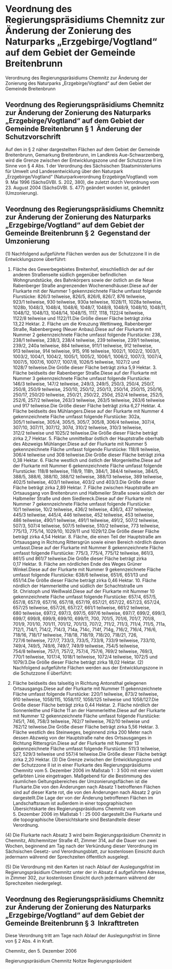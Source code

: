 # Veordnung des Regierungspräsidiums Chemnitz zur Änderung der Zonierung des Naturparks „Erzgebirge/Vogtland“ auf dem Gebiet der Gemeinde Breitenbrunn

Verordnung des Regierungspräsidiums Chemnitz zur Änderung der Zonierung des Naturparks „Erzgebirge/Vogtland“ auf dem Gebiet der Gemeinde Breitenbrunn

## Veordnung des Regierungspräsidiums Chemnitz zur Änderung der Zonierung des Naturparks „Erzgebirge/Vogtland“ auf dem Gebiet der Gemeinde Breitenbrunn § 1  Änderung der Schutzvorschrift

Auf den in § 2 näher dargestellten Flächen auf dem Gebiet der Gemeinde Breitenbrunn, Gemarkung Breitenbrunn, im Landkreis Aue-Schwarzenberg, wird die Grenze zwischen der Entwicklungszone und der Schutzzone II im Sinne von § 4 Abs. 1 der Verordnung des Sächsischen Staatsministeriums für Umwelt und Landesentwicklung über den Naturpark „Erzgebirge/Vogtland“ (Naturparkverordnung Erzgebirge/Vogtland) vom 9. Mai 1996 (SächsGVBl. S. 202, 380), die zuletzt durch Verordnung vom 23. August 2004 (SächsGVBl. S. 477) geändert worden ist, geändert (Umzonierung).


## Veordnung des Regierungspräsidiums Chemnitz zur Änderung der Zonierung des Naturparks „Erzgebirge/Vogtland“ auf dem Gebiet der Gemeinde Breitenbrunn § 2  Gegenstand der Umzonierung

(1) Nachfolgend aufgeführte Flächen werden aus der Schutzzone II in die Entwicklungszone überführt:

1. Fläche des Gewerbegebietes Breitenhof, einschließlich der auf der anderen Straßenseite südlich gegenüber befindlichen Wohngrundstücke, des Bahnkörpers sowie der östlich an die Neue Rabenberger Straße angrenzenden Wochenendhäuser.Diese auf der Flurkarte mit der Nummer 1 gekennzeichnete Fläche umfasst folgende Flurstücke: 826/3 teilweise, 826/5, 826/6, 826/7, 876 teilweise, 923/1 teilweise, 930 teilweise, 930a teilweise, 1028/11, 1028a teilweise, 1028b, 1048/3, 1048/4, 1048/6, 1048/7, 1048/8, 1048/9, 1048/10, 1048/11, 1048/12, 1048/13, 1048/14, 1048/15, 1117, 1118, 1122/4 teilweise, 1122/8 teilweise und 1122/11.Die Größe dieser Fläche beträgt zirka 13,22 Hektar. 2. Fläche um die Kreuzung Wettinweg, Rabenberger Straße, Rabenbergweg (Neuer Anbau).Diese auf der Flurkarte mit Nummer 2 gekennzeichnete Fläche umfasst folgende Flurstücke: 238, 238/1 teilweise, 238/3, 238/4 teilweise, 239 teilweise, 239/1 teilweise, 239/2, 240a teilweise, 884 teilweise, 911/1 teilweise, 912 teilweise, 913 teilweise, 914 teilweise, 915, 916 teilweise, 1002/1, 1002/2, 1003/1, 1003/2, 1004/1, 1004/2, 1005/1, 1005/2, 1006/1, 1006/2, 1007/3, 1007/4, 1007/5, 1007/6, 1007/7, 1007/8, 1026/5 teilweise, 1027/2 und 1028/7 teilweise.Die Größe dieser Fläche beträgt zirka 5,9 Hektar. 3. Fläche beidseits der Rabenberger Straße.Diese auf der Flurkarte mit Nummer 3 gekennzeichnete Fläche umfasst folgende Flurstücke: 146/3 teilweise, 147/2 teilweise, 249/3, 249/5, 250/3, 250/4, 250/7, 250/8, 250/9 teilweise, 250/10, 250/12, 250/13, 250/14, 250/15, 250/16, 250/17, 250/20 teilweise, 250/21, 250/22, 250d, 252/4 teilweise, 252/5, 252/6, 257/2 teilweise, 263/3 teilweise, 263/5 teilweise, 263/6 teilweise und 917 teilweise.Die Größe dieser Fläche beträgt zirka 6,27 Hektar. 4. Fläche beidseits des Mühlangers.Diese auf der Flurkarte mit Nummer 4 gekennzeichnete Fläche umfasst folgende Flurstücke: 302a, 305/1 teilweise, 305/4, 305/5, 305/7, 305/8, 306/4 teilweise, 307/4, 307/10, 307/11, 307/12, 307d, 310/2 teilweise, 310/3 teilweise, 312/2 teilweise und 1025/2 teilweise.Die Größe dieser Fläche beträgt zirka 2,7 Hektar. 5. Fläche unmittelbar östlich der Hauptstraße oberhalb des Abzweigs Mühlanger.Diese auf der Flurkarte mit Nummer 5 gekennzeichnete Fläche umfasst folgende Flurstücke: 118/8 teilweise, 306/4 teilweise und 308 teilweise.Die Größe dieser Fläche beträgt zirka 0,38 Hektar. 6. Fläche westlich und östlich der Morgenleithe.Diese auf der Flurkarte mit Nummer 6 gekennzeichnete Fläche umfasst folgende Flurstücke: 118/8 teilweise, 118/9, 118h, 384/1, 384/4 teilweise, 384/5, 388/5, 388/6, 388/10, 388/12 teilweise, 388/13 teilweise, 389 teilweise, 402/5 teilweise, 403/1 teilweise, 403/2 und 403/3.Die Größe dieser Fläche beträgt zirka 2,89 Hektar. 7. Fläche zwischen Hauptstraße am Ortsausgang von Breitenbrunn und Halbmeiler Straße sowie südlich der Halbmeiler Straße und dem Siedlereck.Diese auf der Flurkarte mit Nummer 7 gekennzeichnete Fläche umfasst folgende Flurstücke: 10/1 teilweise, 10/2 teilweise, 436/2 teilweise, 436/3, 437 teilweise, 445/3 teilweise, 445/4, 446 teilweise, 452 teilweise, 453 teilweise, 486 teilweise, 490/1 teilweise, 491/1 teilweise, 491/2, 507/2 teilweise, 507/3, 507/4 teilweise, 507/5 teilweise, 510/2 teilweise, 773 teilweise, 775/13, 775/14, 1029/10, 1029/11 und 1029/12.Die Größe dieser Fläche beträgt zirka 4,54 Hektar. 8. Fläche, die einen Teil der Hauptstraße am Ortsausgang in Richtung Rittersgrün sowie einen Bereich nördlich davon umfasst.Diese auf der Flurkarte mit Nummer 8 gekennzeichnete Fläche umfasst folgende Flurstücke: 775/3, 775/4, 775/12 teilweise, 861/3, 861/5 und 861/7 teilweise.Die Größe dieser Fläche beträgt zirka 0,17 Hektar. 9. Fläche am nördlichen Ende des Weges Grüner Winkel.Diese auf der Flurkarte mit Nummer 9 gekennzeichnete Fläche umfasst folgende Flurstücke: 638/6 teilweise, 651/6, 651/13 und 651/14.Die Größe dieser Fläche beträgt zirka 0,46 Hektar. 10. Fläche nördlich der Hammerleithe und südlich der Schachtstraße um St. Christoph und Weißwald.Diese auf der Flurkarte mit Nummer 10 gekennzeichnete Fläche umfasst folgende Flurstücke: 657/4, 657/5, 657/8, 657/9, 657/16, 657/18, 657/19, 657/21, 657/22, 657/23, 657/24, 657/25 teilweise, 657/26, 657/27, 661/1 teilweise, 661/2 teilweise, 680 teilweise, 697/2, 697/3, 697/5, 697/6 teilweise, 697/7, 699/2, 699/3, 699/7, 699/8, 699/9, 699/10, 699/11, 700, 701/5, 701/6, 701/7, 701/8, 701/9, 701/10, 701/11, 701/12, 701/13, 707/2, 711/2, 711/3, 711/4, 711/5, 711a, 712/1, 714/1, 714/2, 714/3, 714a, 714c, 714f, 714g, 716/2, 716/4, 716/6, 718/16, 718/17 teilweise, 718/18, 718/19, 718/20, 718/21, 726, 727/6 teilweise, 727/7, 733/3, 733/5, 733/8, 733/9 teilweise, 733/10, 749/4, 749/5, 749/6, 749/7, 749/9 teilweise, 754/5 teilweise, 754/8 teilweise, 757/1, 757/2, 757/4, 757/6, 769/2 teilweise, 769/3, 770/1 teilweise, 1017/4, 1018/1 teilweise, 1072/4 teilweise, 1072/5 und 1079/3.Die Größe dieser Fläche beträgt zirka 18,02 Hektar. (2) Nachfolgend aufgeführte Flächen werden aus der Entwicklungszone in die Schutzzone II überführt:

1. Fläche beidseits des talseitig in Richtung Antonsthal gelegenen Ortsausgangs.Diese auf der Flurkarte mit Nummer 11 gekennzeichnete Fläche umfasst folgende Flurstücke: 220/1 teilweise, 873/2 teilweise, 910 teilweise, 1058/115, 1058/117, 1058/125 teilweise und 1058/127.Die Größe dieser Fläche beträgt zirka 0,44 Hektar. 2. Fläche nördlich der Sonnenleithe und Fläche 11 an der Hammerleithe.Diese auf der Flurkarte mit Nummer 12 gekennzeichnete Fläche umfasst folgende Flurstücke: 745/1, 746, 758/3 teilweise, 762/7 teilweise, 762/10 teilweise und 762/12 teilweise.Die Größe dieser Fläche beträgt zirka 5,56 Hektar. 3. Fläche westlich des Steinweges, beginnend zirka 200 Meter nach dessen Abzweig von der Hauptstraße nahe des Ortsausganges in Richtung Rittersgrün.Diese auf der Flurkarte mit Nummer 13 gekennzeichnete Fläche umfasst folgende Flurstücke: 511/3 teilweise, 527, 529/3 teilweise und 557/4 teilweise.Die Größe dieser Fläche beträgt zirka 2,20 Hektar. (3) Die Grenze zwischen der Entwicklungszone und der Schutzzone II ist in einer Flurkarte des Regierungspräsidiums Chemnitz vom 5. Dezember 2006 im Maßstab 1 : 3 500 mit einer violett gefärbten Linie eingetragen. Maßgebend für die Bestimmung des räumlichen Geltungsbereiches der Umzonierungsflächen ist die Flurkarte.Die von den Änderungen nach Absatz 1 betroffenen Flächen sind auf dieser Karte rot, die von den Änderungen nach Absatz 2 grün dargestellt.Die Lage der von der Änderung betroffenen Flächen im Landschaftsraum ist außerdem in einer topographischen Übersichtskarte des Regierungspräsidiums Chemnitz vom 5. Dezember 2006 im Maßstab 1 : 25 000 dargestellt.Die Flurkarte und die topographische Übersichtskarte sind Bestandteile dieser Verordnung.

(4) Die Flurkarte nach Absatz 3 wird beim Regierungspräsidium Chemnitz in Chemnitz, Altchemnitzer Straße 41, Zimmer 314, auf die Dauer von zwei Wochen, beginnend am Tag nach der Verkündung dieser Verordnung im Sächsischen Gesetz- und Verordnungsblatt, zur kostenlosen Einsicht durch jedermann während der Sprechzeiten öffentlich ausgelegt.

(5) Die Verordnung mit den Karten ist nach Ablauf der Auslegungsfrist im Regierungspräsidium Chemnitz unter der in Absatz 4 aufgeführten Adresse, in Zimmer 302, zur kostenlosen Einsicht durch jedermann während der Sprechzeiten niedergelegt.


## Veordnung des Regierungspräsidiums Chemnitz zur Änderung der Zonierung des Naturparks „Erzgebirge/Vogtland“ auf dem Gebiet der Gemeinde Breitenbrunn § 3  Inkrafttreten

Diese Verordnung tritt am Tage nach Ablauf der Auslegungsfrist im Sinne von § 2 Abs. 4 in Kraft.

Chemnitz, den 5. Dezember 2006

Regierungspräsidium Chemnitz 
             Noltze 
             Regierungspräsident

